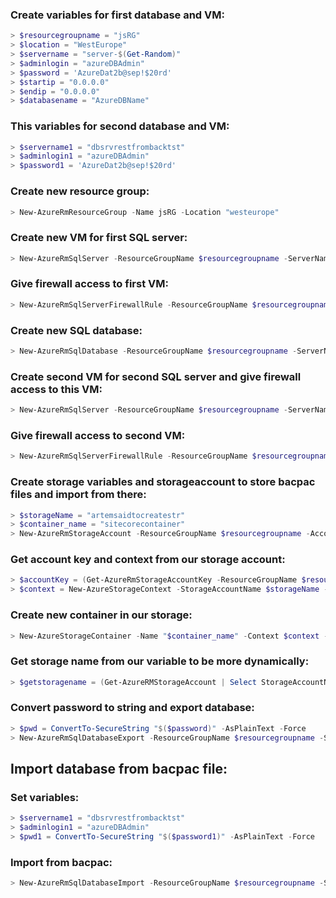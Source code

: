 ### Create variables for first database and VM:
```powershell
> $resourcegroupname = "jsRG"
> $location = "WestEurope"
> $servername = "server-$(Get-Random)"
> $adminlogin = "azureDBAdmin"
> $password = 'AzureDat2b@sep!$20rd'
> $startip = "0.0.0.0"
> $endip = "0.0.0.0"
> $databasename = "AzureDBName"
```

### This variables for second database and VM:
```powershell
> $servername1 = "dbsrvrestfrombacktst"
> $adminlogin1 = "azureDBAdmin"
> $password1 = 'AzureDat2b@sep!$20rd'
```

### Create new resource group:
```powershell
> New-AzureRmResourceGroup -Name jsRG -Location "westeurope"
```

### Create new VM for first SQL server:
```powershell
> New-AzureRmSqlServer -ResourceGroupName $resourcegroupname -ServerName $servername -Location $location -SqlAdministratorCredentials $(New-Object -TypeName System.Management.Automation.PSCredential -ArgumentList $adminlogin, $(ConvertTo-SecureString -String $password -AsPlainText -Force))
```

### Give firewall access to first VM:
```powershell
> New-AzureRmSqlServerFirewallRule -ResourceGroupName $resourcegroupname -ServerName $servername -FirewallRuleName "AllowSome" -StartIpAddress $startip -EndIpAddress $endip
```

### Create new SQL database:
```powershell
> New-AzureRmSqlDatabase -ResourceGroupName $resourcegroupname -ServerName $servername -DatabaseName $databasename -SampleName "AdventureWorksLT" -RequestedServiceObjectiveName "S0"
```


### Create second VM for second SQL server and give firewall access to this VM:
```powershell
> New-AzureRmSqlServer -ResourceGroupName $resourcegroupname -ServerName $servername1 -Location $location -SqlAdministratorCredentials $(New-Object -TypeName System.Management.Automation.PSCredential -ArgumentList $adminlogin1, $(ConvertTo-SecureString -String $password1 -AsPlainText -Force))
```

### Give firewall access to second VM:
```powershell
> New-AzureRmSqlServerFirewallRule -ResourceGroupName $resourcegroupname -ServerName $servername1 -FirewallRuleName "AllowSome" -StartIpAddress $startip -EndIpAddress $endip
```

### Create storage variables and storageaccount to store bacpac files and import from there:
```powershell
> $storageName = "artemsaidtocreatestr"
> $container_name = "sitecorecontainer"
> New-AzureRmStorageAccount -ResourceGroupName $resourcegroupname -AccountName $storageName -Location $location  -SkuName "Standard_LRS" -Kind Storage
```

### Get account key and context from our storage account:
```powershell
> $accountKey = (Get-AzureRmStorageAccountKey -ResourceGroupName $resourcegroupname -Name $storageName).Value[0]
> $context = New-AzureStorageContext -StorageAccountName $storageName -StorageAccountKey $accountKey 
```

### Create new container in our storage:
```powershell
> New-AzureStorageContainer -Name "$container_name" -Context $context -Permission Container
```

### Get storage name from our variable to be more dynamically:
```powershell
> $getstoragename = (Get-AzureRMStorageAccount | Select StorageAccountName) | findstr ^$storageName
```

### Convert password to string and export database:
```powershell
> $pwd = ConvertTo-SecureString "$($password)" -AsPlainText -Force
> New-AzureRmSqlDatabaseExport -ResourceGroupName $resourcegroupname -ServerName $servername -DatabaseName $databasename -StorageKeyType "StorageAccessKey" -StorageKey $accountKey -StorageUri "https://$getstoragename.blob.core.windows.net/$container_name/$databasename.bacpac" -AdministratorLogin $adminlogin -AdministratorLoginPassword $pwd
```



## Import database from bacpac file:
### Set variables:
```powershell
> $servername1 = "dbsrvrestfrombacktst"
> $adminlogin1 = "azureDBAdmin"
> $pwd1 = ConvertTo-SecureString "$($password1)" -AsPlainText -Force
```

### Import from bacpac:
```powershell
> New-AzureRmSqlDatabaseImport -ResourceGroupName $resourcegroupname -ServerName $servername1 -DatabaseName $databasename -StorageKeyType "StorageAccessKey" -StorageKey $accountKey -StorageUri "https://$getstoragename.blob.core.windows.net/$container_name/$databasename.bacpac" -AdministratorLogin $adminlogin1 -AdministratorLoginPassword $pwd1 -Edition Standard -ServiceObjectiveName S0 -DatabaseMaxSizeBytes 5000000
```

